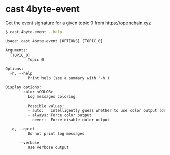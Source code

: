 # cast 4byte-event

Get the event signature for a given topic 0 from https://openchain.xyz

```bash
$ cast 4byte-event --help
```

```txt
Usage: cast 4byte-event [OPTIONS] [TOPIC_0]

Arguments:
  [TOPIC_0]
          Topic 0

Options:
  -h, --help
          Print help (see a summary with '-h')

Display options:
      --color <COLOR>
          Log messages coloring

          Possible values:
          - auto:   Intelligently guess whether to use color output (default)
          - always: Force color output
          - never:  Force disable color output

  -q, --quiet
          Do not print log messages

      --verbose
          Use verbose output
```